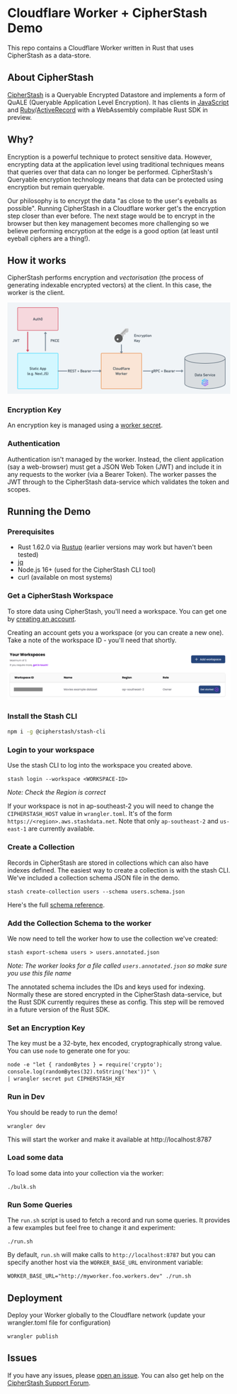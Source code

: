 # Cloudflare Worker + CipherStash Demo

This repo contains a Cloudflare Worker written in Rust that uses CipherStash as a data-store.

## About CipherStash

[CipherStash](https://cipherstash.com) is a Queryable Encrypted Datastore and implements a form of QuALE (Queryable Application Level Encryption).
It has clients in [JavaScript](https://github.com/cipherstash/cipherstash.js) and
[Ruby](https://github.com/cipherstash/ruby-client)/[ActiveRecord](https://github.com/cipherstash/activestash) with
a WebAssembly compilable Rust SDK in preview.

## Why?

Encryption is a powerful technique to protect sensitive data.
However, encrypting data at the application level using traditional techniques means that queries over that
data can no longer be performed.
CipherStash's Queryable encryption technology means that data can be protected using encryption but remain queryable.

Our philosophy is to encrypt the data "as close to the user's eyeballs as possible".
Running CipherStash in a Cloudflare worker get's the encryption step closer than ever before.
The next stage would be to encrypt in the browser but then key management becomes more challenging
so we believe performing encryption at the edge is a good option (at least until eyeball ciphers are a thing!).

## How it works

CipherStash performs encryption and _vectorisation_ (the process of generating indexable encrypted vectors)
at the client.
In this case, the worker is the client.

![Architecture of the worker](/assets/arch.png)

### Encryption Key

An encryption key is managed using a [worker
secret](https://developers.cloudflare.com/workers/wrangler/commands/#secret).

### Authentication

Authentication isn't managed by the worker.
Instead, the client application (say a web-browser) must get a JSON Web Token (JWT)
and include it in any requests to the worker (via a Bearer Token).
The worker passes the JWT through to the CipherStash data-service which validates the token and scopes.

## Running the Demo

### Prerequisites

* Rust 1.62.0 via [Rustup](https://rustup.rs/) (earlier versions may work but haven't been tested)
* [jq](https://stedolan.github.io/jq/)
* Node.js 16+ (used for the CipherStash CLI tool)
* curl (available on most systems)

### Get a CipherStash Workspace

To store data using CipherStash, you'll need a workspace.
You can get one by [creating an account](https://cipherstash.com/signup/start?type=activestash).

Creating an account gets you a workspace (or you can create a new one).
Take a note of the workspace ID - you'll need that shortly.

![Workspace Screenshot](/assets/workspace.png)

### Install the Stash CLI

```sh
npm i -g @cipherstash/stash-cli
```

### Login to your workspace

Use the stash CLI to log into the workspace you created above.

```
stash login --workspace <WORKSPACE-ID>
```
*Note: Check the Region is correct*

If your workspace is not in ap-southeast-2 you will need to change the `CIPHERSTASH_HOST` value in `wrangler.toml`.
It's of the form `https://<region>.aws.stashdata.net`.
Note that only `ap-southeast-2` and `us-east-1` are currently available.

### Create a Collection

Records in CipherStash are stored in collections which can also have indexes defined.
The easiest way to create a collection is with the stash CLI.
We've included a collection schema JSON file in the demo.

```
stash create-collection users --schema users.schema.json
```

Here's the full [schema reference](https://docs.cipherstash.com/reference/schema-definition.html).

### Add the Collection Schema to the worker

We now need to tell the worker how to use the collection we've created:

```
stash export-schema users > users.annotated.json
```

*Note: The worker looks for a file called `users.annotated.json` so make sure you use this file name*

The annotated schema includes the IDs and keys used for indexing.
Normally these are stored encrypted in the CipherStash data-service, but the Rust SDK currently requires these as config. This step will be removed in a future version of the Rust SDK.

### Set an Encryption Key

The key must be a 32-byte, hex encoded, cryptographically strong value.
You can use `node` to generate one for you:

```
node -e "let { randomBytes } = require('crypto'); console.log(randomBytes(32).toString('hex'))" \
| wrangler secret put CIPHERSTASH_KEY
```

### Run in Dev

You should be ready to run the demo!

```
wrangler dev
```

This will start the worker and make it available at http://localhost:8787

### Load some data

To load some data into your collection via the worker:

```
./bulk.sh
```

### Run Some Queries

The `run.sh` script is used to fetch a record and run some queries.
It provides a few examples but feel free to change it and experiment:

```
./run.sh
```

By default, `run.sh` will make calls to `http://localhost:8787` but you can specify another host
via the `WORKER_BASE_URL` environment variable:

```
WORKER_BASE_URL="http://myworker.foo.workers.dev" ./run.sh
```

## Deployment

Deploy your Worker globally to the Cloudflare network (update your wrangler.toml file for configuration)

```
wrangler publish
```

## Issues

If you have any issues, please [open an issue](https://github.com/cipherstash/cloudflare-worker-example/issues/new).
You can also get help on the [CipherStash Support Forum](https://discuss.cipherstash.com/).

